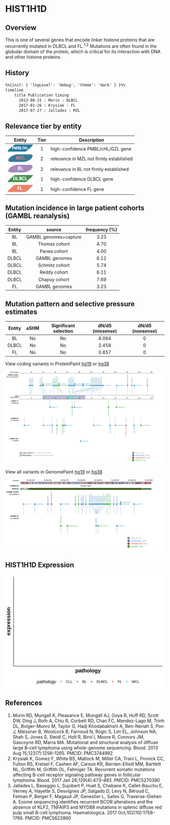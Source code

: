 # HIST1H1D

## Overview
This is one of several genes that encode linker histone proteins that are recurrently mutated in DLBCL and FL.<sup>1,2</sup> Mutations are often found in the globular domain of the protein, which is critical for its interaction with DNA and other histone proteins. 

## History
```mermaid
%%{init: { 'logLevel': 'debug', 'theme': 'dark' } }%%
timeline
    title Publication timing
      2013-08-15 : Morin : DLBCL
      2017-01-26 : Krysiak : FL
      2017-07-27 : Jallades : MZL
```

## Relevance tier by entity

|Entity|Tier|Description                           |
|:------:|:----:|--------------------------------------|
|![PMBL](images/icons/PMBL_tier1.png)|1|high-confidence PMBL/cHL/GZL gene|
|![MZL](images/icons/MZL_tier2.png)|2|relevance in MZL not firmly established|
|![BL](images/icons/BL_tier2.png)    |2   |relevance in BL not firmly established|
|![DLBCL](images/icons/DLBCL_tier1.png) |1   |high-confidence DLBCL gene            |
|![FL](images/icons/FL_tier1.png)    |1   |high-confidence FL gene               |

## Mutation incidence in large patient cohorts (GAMBL reanalysis)

|Entity|source               |frequency (%)|
|:------:|:---------------------:|:-------------:|
|BL    |GAMBL genomes+capture|3.23         |
|BL    |Thomas cohort        |4.70         |
|BL    |Panea cohort         |4.00         |
|DLBCL |GAMBL genomes        |6.12         |
|DLBCL |Schmitz cohort       |5.74         |
|DLBCL |Reddy cohort         |6.11         |
|DLBCL |Chapuy cohort        |7.69         |
|FL    |GAMBL genomes        |3.23         |

## Mutation pattern and selective pressure estimates

|Entity|aSHM|Significant selection|dN/dS (missense)|dN/dS (nonsense)|
|:------:|:----:|:---------------------:|:----------------:|:----------------:|
|BL    |No  |No                   |8.064           |0               |
|DLBCL |No  |No                   |2.458           |0               |
|FL    |No  |No                   |0.857           |0               |




View coding variants in ProteinPaint [hg19](https://morinlab.github.io/LLMPP/GAMBL/HIST1H1D_protein.html)  or [hg38](https://morinlab.github.io/LLMPP/GAMBL/HIST1H1D_protein_hg38.html)

![](images/proteinpaint/HIST1H1D_NM_005320.svg)

View all variants in GenomePaint [hg19](https://morinlab.github.io/LLMPP/GAMBL/HIST1H1D.html)  or [hg38](https://morinlab.github.io/LLMPP/GAMBL/HIST1H1D_hg38.html)

![](images/proteinpaint/HIST1H1D.svg)

## HIST1H1D Expression
![](images/gene_expression/HIST1H1D_by_pathology.svg)
<!-- ORIGIN: morinMutationalStructuralAnalysis2013 -->
<!-- FL: krysiakRecurrentSomaticMutations2017b -->
<!-- DLBCL: morinMutationalStructuralAnalysis2013 -->
<!-- MZL: jalladesExomeSequencingIdentifies2017 -->

## References
1.  Morin RD, Mungall K, Pleasance E, Mungall AJ, Goya R, Huff RD, Scott DW, Ding J, Roth A, Chiu R, Corbett RD, Chan FC, Mendez-Lago M, Trinh DL, Bolger-Munro M, Taylor G, Hadj Khodabakhshi A, Ben-Neriah S, Pon J, Meissner B, Woolcock B, Farnoud N, Rogic S, Lim EL, Johnson NA, Shah S, Jones S, Steidl C, Holt R, Birol I, Moore R, Connors JM, Gascoyne RD, Marra MA. Mutational and structural analysis of diffuse large B-cell lymphoma using whole-genome sequencing. Blood. 2013 Aug 15;122(7):1256–1265. PMCID: PMC3744992
2.  Krysiak K, Gomez F, White BS, Matlock M, Miller CA, Trani L, Fronick CC, Fulton RS, Kreisel F, Cashen AF, Carson KR, Berrien-Elliott MM, Bartlett NL, Griffith M, Griffith OL, Fehniger TA. Recurrent somatic mutations affecting B-cell receptor signaling pathway genes in follicular lymphoma. Blood. 2017 Jan 26;129(4):473–483. PMCID: PMC5270390
3.  Jallades L, Baseggio L, Sujobert P, Huet S, Chabane K, Callet-Bauchu E, Verney A, Hayette S, Desvignes JP, Salgado D, Levy N, Béroud C, Felman P, Berger F, Magaud JP, Genestier L, Salles G, Traverse-Glehen A. Exome sequencing identifies recurrent BCOR alterations and the absence of KLF2, TNFAIP3 and MYD88 mutations in splenic diffuse red pulp small B-cell lymphoma. Haematologica. 2017 Oct;102(10):1758–1766. PMCID: PMC5622860
